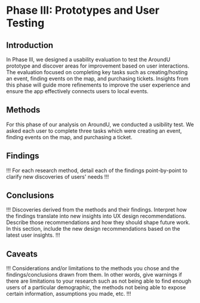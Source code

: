 # Phase III: Prototypes and User Testing

## Introduction

In Phase III, we designed a usability evaluation to test the AroundU prototype and discover areas for improvement based on user interactions. The evaluation focused on completing key tasks such as creating/hosting an event, finding events on the map, and purchasing tickets. Insights from this phase will guide more refinements to improve the user experience and ensure the app effectively connects users to local events.

## Methods

For this phase of our analysis on AroundU, we conducted a usibility test. We asked each user to complete three tasks which were creating an event, finding events on the map, and purchasing a ticket.

## Findings

!!! For each research method, detail each of the findings point-by-point to clarify new discoveries of users' needs !!!

## Conclusions

!!! Discoveries derived from the methods and their findings. Interpret how the findings translate into new insights into UX design recommendations. Describe those recommendations and how they should shape future work. In this section, include the new design recommendations based on the latest user insights. !!!

## Caveats

!!! Considerations and/or limitations to the methods you chose and the findings/conclusions drawn from them. In other words, give warnings if there are limitations to your research such as not being able to find enough users of a particular demographic, the methods not being able to expose certain information, assumptions you made, etc. !!!
